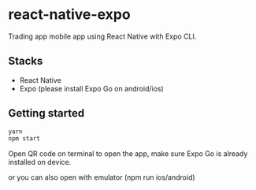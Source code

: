 # react-native-expo

Trading app mobile app using React Native with Expo CLI.

## Stacks

- React Native
- Expo (please install Expo Go on android/ios)

## Getting started

```bash
yarn
npm start
```

Open QR code on terminal to open the app, make sure Expo Go is already installed on device.

or you can also open with emulator (npm run ios/android)
